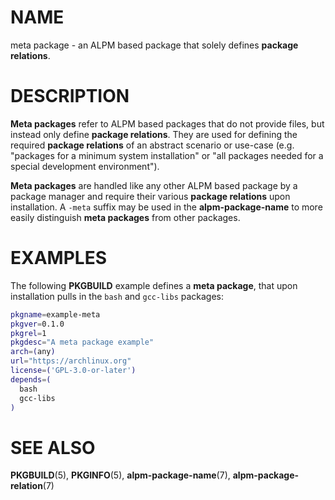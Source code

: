 # NAME

meta package - an ALPM based package that solely defines **package relations**.

# DESCRIPTION

**Meta packages** refer to ALPM based packages that do not provide files, but instead only define **package relations**.
They are used for defining the required **package relations** of an abstract scenario or use-case (e.g. "packages for a minimum system installation" or "all packages needed for a special development environment").

**Meta packages** are handled like any other ALPM based package by a package manager and require their various **package relations** upon installation.
A `-meta` suffix may be used in the **alpm-package-name** to more easily distinguish **meta packages** from other packages.

# EXAMPLES

The following **PKGBUILD** example defines a **meta package**, that upon installation pulls in the `bash` and `gcc-libs` packages:

```bash
pkgname=example-meta
pkgver=0.1.0
pkgrel=1
pkgdesc="A meta package example"
arch=(any)
url="https://archlinux.org"
license=('GPL-3.0-or-later')
depends=(
  bash
  gcc-libs
)
```

# SEE ALSO

**PKGBUILD**(5), **PKGINFO**(5), **alpm-package-name**(7), **alpm-package-relation**(7)
